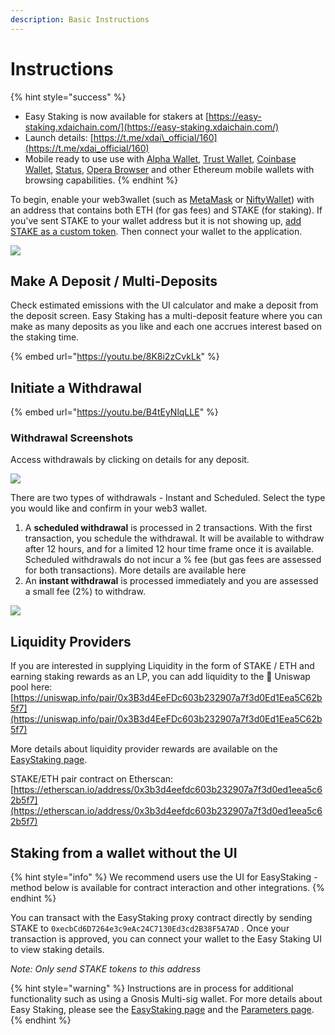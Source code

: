 ```yaml
---
description: Basic Instructions
---
```


# Instructions

{% hint style="success" %}
* Easy Staking is now available for stakers at [https://easy-staking.xdaichain.com/](https://easy-staking.xdaichain.com/)
* Launch details: [https://t.me/xdai\_official/160](https://t.me/xdai_official/160)
* Mobile ready to use use with [Alpha Wallet](https://alphawallet.com/), [Trust Wallet](https://trustwallet.com/), [Coinbase Wallet](https://www.coinbase.com/mobile), [Status](../../for-users/wallets/status-wallet.md), [Opera Browser](https://www.opera.com/crypto) and other Ethereum mobile wallets with browsing capabilities.
{% endhint %}

To begin, enable your web3wallet \(such as [MetaMask](https://metamask.io/) or [NiftyWallet](https://chrome.google.com/webstore/detail/nifty-wallet/jbdaocneiiinmjbjlgalhcelgbejmnid)\) with an address that contains both ETH \(for gas fees\) and STAKE \(for staking\). If you've sent STAKE to your wallet address but it is not showing up, [add STAKE as a custom token](../stake-token/get-stake/add-stake-to-metamask.md). Then connect your wallet to the application.

![](../../.gitbook/assets/easy-staking-1.png)

## Make A Deposit / Multi-Deposits

Check estimated emissions with the UI calculator and make a deposit from the deposit screen.  Easy Staking has a multi-deposit feature where you can make as many deposits as you like and each one accrues interest based on the staking time. 

{% embed url="https://youtu.be/8K8i2zCvkLk" %}

## Initiate a Withdrawal

{% embed url="https://youtu.be/B4tEyNlqLLE" %}

### Withdrawal Screenshots

Access withdrawals by clicking on details for any deposit. 

![](../../.gitbook/assets/deets-1.png)

There are two types of withdrawals - Instant and Scheduled. Select the type you would like and confirm in your web3 wallet.

1. A **scheduled withdrawal** is processed in 2 transactions. With the first transaction, you schedule the withdrawal. It will be available to withdraw after 12 hours, and for a limited 12 hour time frame once it is available. Scheduled withdrawals do not incur a % fee \(but gas fees are assessed for both transactions\). More details are available here
2. An **instant withdrawal** is processed immediately and you are assessed a small fee \(2%\) to withdraw.

![](../../.gitbook/assets/deets2.png)

## Liquidity Providers

If you are interested in supplying Liquidity in the form of STAKE / ETH and earning staking rewards as an LP,  you can add liquidity to the 🦄 Uniswap pool here: [https://uniswap.info/pair/0x3B3d4EeFDc603b232907a7f3d0Ed1Eea5C62b5f7](https://uniswap.info/pair/0x3B3d4EeFDc603b232907a7f3d0Ed1Eea5C62b5f7)

More details about liquidity provider rewards are available on the [EasyStaking page](./#liquidity-pool-lp-participants). 

STAKE/ETH pair contract on Etherscan: [https://etherscan.io/address/0x3b3d4eefdc603b232907a7f3d0ed1eea5c62b5f7](https://etherscan.io/address/0x3b3d4eefdc603b232907a7f3d0ed1eea5c62b5f7)

## Staking from a wallet without the UI

{% hint style="info" %}
We recommend users use the UI for EasyStaking - method below is available for contract interaction and other integrations.
{% endhint %}

You can transact with the EasyStaking proxy contract directly by sending STAKE to `0xecbCd6D7264e3c9eAc24C7130Ed3cd2B38F5A7AD`  . Once your transaction is approved, you can connect your wallet to the Easy Staking UI to view staking details.

_Note: Only send STAKE tokens to this address_

{% hint style="warning" %}
Instructions are in process for additional functionality such as using a Gnosis Multi-sig wallet. For more details about Easy Staking, please see the [EasyStaking page](./) and the [Parameters page](easy-staking-parameters.md).
{% endhint %}

